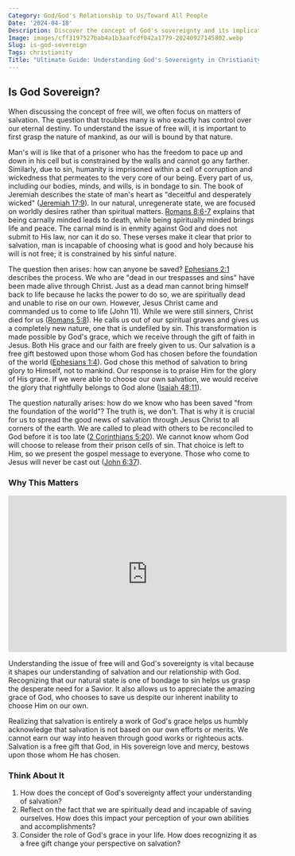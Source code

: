 ```yaml
---
Category: God/God's Relationship to Us/Toward All People
Date: '2024-04-18'
Description: Discover the concept of God's sovereignty and its implications on faith and theology. Explore the idea of divine control and authority in this insightful article.
Image: images/cff3197527bab4a1b3aafcdf042a1779-20240927145802.webp
Slug: is-god-sovereign
Tags: christianity
Title: "Ultimate Guide: Understanding God's Sovereignty in Christianity"
---
```


## Is God Sovereign?

When discussing the concept of free will, we often focus on matters of salvation. The question that troubles many is who exactly has control over our eternal destiny. To understand the issue of free will, it is important to first grasp the nature of mankind, as our will is bound by that nature.

Man's will is like that of a prisoner who has the freedom to pace up and down in his cell but is constrained by the walls and cannot go any farther. Similarly, due to sin, humanity is imprisoned within a cell of corruption and wickedness that permeates to the very core of our being. Every part of us, including our bodies, minds, and wills, is in bondage to sin. The book of Jeremiah describes the state of man's heart as "deceitful and desperately wicked" ([Jeremiah 17:9](https://www.bibleref.com/Jeremiah/17/Jeremiah-17-9.html)). In our natural, unregenerate state, we are focused on worldly desires rather than spiritual matters. [Romans 8:6-7](https://www.bibleref.com/Romans/8/Romans-8-6.html) explains that being carnally minded leads to death, while being spiritually minded brings life and peace. The carnal mind is in enmity against God and does not submit to His law, nor can it do so. These verses make it clear that prior to salvation, man is incapable of choosing what is good and holy because his will is not free; it is constrained by his sinful nature.

The question then arises: how can anyone be saved? [Ephesians 2:1](https://www.bibleref.com/Ephesians/2/Ephesians-2-1.html) describes the process. We who are "dead in our trespasses and sins" have been made alive through Christ. Just as a dead man cannot bring himself back to life because he lacks the power to do so, we are spiritually dead and unable to rise on our own. However, Jesus Christ came and commanded us to come to life (John 11). While we were still sinners, Christ died for us ([Romans 5:8](https://www.bibleref.com/Romans/5/Romans-5-8.html)). He calls us out of our spiritual graves and gives us a completely new nature, one that is undefiled by sin. This transformation is made possible by God's grace, which we receive through the gift of faith in Jesus. Both His grace and our faith are freely given to us. Our salvation is a free gift bestowed upon those whom God has chosen before the foundation of the world ([Ephesians 1:4](https://www.bibleref.com/Ephesians/1/Ephesians-1-4.html)). God chose this method of salvation to bring glory to Himself, not to mankind. Our response is to praise Him for the glory of His grace. If we were able to choose our own salvation, we would receive the glory that rightfully belongs to God alone ([Isaiah 48:11](https://www.bibleref.com/Isaiah/48/Isaiah-48-11.html)).

The question naturally arises: how do we know who has been saved "from the foundation of the world"? The truth is, we don't. That is why it is crucial for us to spread the good news of salvation through Jesus Christ to all corners of the earth. We are called to plead with others to be reconciled to God before it is too late ([2 Corinthians 5:20](https://www.bibleref.com/2-Corinthians/5/2-Corinthians-5-20.html)). We cannot know whom God will choose to release from their prison cells of sin. That choice is left to Him, so we present the gospel message to everyone. Those who come to Jesus will never be cast out ([John 6:37](https://www.bibleref.com/John/6/John-6-37.html)).

### Why This Matters


<iframe width="560" height="315" src="https://www.youtube.com/embed/RwuzitntNFg" frameborder="0" allow="autoplay; encrypted-media" allowfullscreen></iframe>


Understanding the issue of free will and God's sovereignty is vital because it shapes our understanding of salvation and our relationship with God. Recognizing that our natural state is one of bondage to sin helps us grasp the desperate need for a Savior. It also allows us to appreciate the amazing grace of God, who chooses to save us despite our inherent inability to choose Him on our own.

Realizing that salvation is entirely a work of God's grace helps us humbly acknowledge that salvation is not based on our own efforts or merits. We cannot earn our way into heaven through good works or righteous acts. Salvation is a free gift that God, in His sovereign love and mercy, bestows upon those whom He has chosen.

### Think About It

1. How does the concept of God's sovereignty affect your understanding of salvation?
2. Reflect on the fact that we are spiritually dead and incapable of saving ourselves. How does this impact your perception of your own abilities and accomplishments?
3. Consider the role of God's grace in your life. How does recognizing it as a free gift change your perspective on salvation?